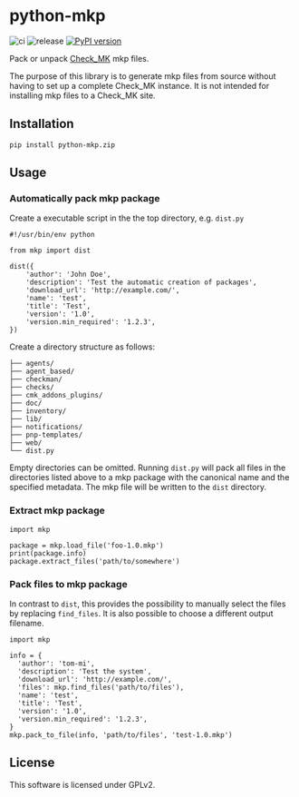 # python-mkp

![ci](https://github.com/tom-mi/python-mkp/workflows/ci/badge.svg)
![release](https://github.com/tom-mi/python-mkp/workflows/release/badge.svg)
[![PyPI version](https://badge.fury.io/py/mkp.svg)](https://badge.fury.io/py/mkp)

Pack or unpack [Check_MK](https://mathias-kettner.de/check_mk.html) mkp files.

The purpose of this library is to generate mkp files from source without having to set up a complete Check\_MK instance. It is not intended for installing mkp files to a Check\_MK site.
## Installation

    pip install python-mkp.zip
    

## Usage

### Automatically pack mkp package

Create a executable script in the the top directory, e.g. `dist.py`

    #!/usr/bin/env python

    from mkp import dist

    dist({
        'author': 'John Doe',
        'description': 'Test the automatic creation of packages',
        'download_url': 'http://example.com/',
        'name': 'test',
        'title': 'Test',
        'version': '1.0',
        'version.min_required': '1.2.3',
    })

Create a directory structure as follows:

    ├── agents/
    ├── agent_based/
    ├── checkman/
    ├── checks/
    ├── cmk_addons_plugins/
    ├── doc/
    ├── inventory/
    ├── lib/
    ├── notifications/
    ├── pnp-templates/
    ├── web/
    └── dist.py

Empty directories can be omitted. Running `dist.py` will pack all files in the
directories listed above to a mkp package with the canonical name and the
specified metadata. The mkp file will be written to the `dist` directory.

### Extract mkp package

    import mkp

    package = mkp.load_file('foo-1.0.mkp')
    print(package.info)
    package.extract_files('path/to/somewhere')

### Pack files to mkp package

In contrast to `dist`, this provides the possibility to manually select the
files by replacing `find_files`. It is also possible to choose a different
output filename.

    import mkp

    info = {
      'author': 'tom-mi',
      'description': 'Test the system',
      'download_url': 'http://example.com/',
      'files': mkp.find_files('path/to/files'),
      'name': 'test',
      'title': 'Test',
      'version': '1.0',
      'version.min_required': '1.2.3',
    }
    mkp.pack_to_file(info, 'path/to/files', 'test-1.0.mkp')

## License

This software is licensed under GPLv2.
